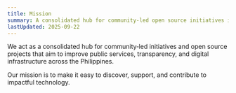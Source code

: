 ```yaml
---
title: Mission
summary: A consolidated hub for community-led open source initiatives improving the Philippines.
lastUpdated: 2025-09-22
---
```


We act as a consolidated hub for community‑led initiatives and open source projects that aim to improve public services, transparency, and digital infrastructure across the Philippines.

Our mission is to make it easy to discover, support, and contribute to impactful technology.
